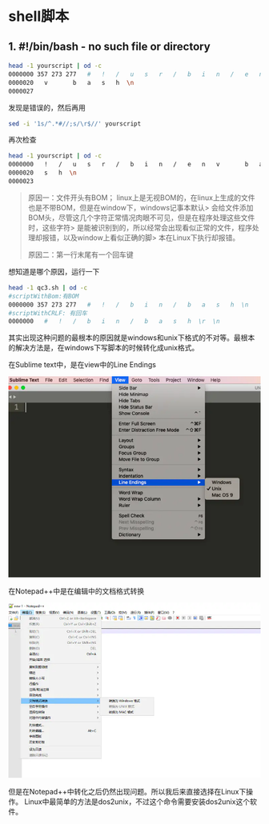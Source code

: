 # shell脚本

## 1. #!/bin/bash - no such file or directory
```bash
head -1 yourscript | od -c
0000000 357 273 277   #   !   /   u   s   r   /   b   i   n   /   e   n
0000020   v       b   a   s   h  \n
0000027
```
发现是错误的，然后再用
```bash
sed -i '1s/^.*#//;s/\r$//' yourscript
```
再次检查
```bash
head -1 yourscript | od -c
0000000   !   /   u   s   r   /   b   i   n   /   e   n   v       b   a
0000020   s   h  \n
0000023
```
> 原因一：文件开头有BOM；
> linux上是无视BOM的，在linux上生成的文件也是不带BOM，但是在window下，windows记事本默认> 会给文件添加BOM头，尽管这几个字符正常情况肉眼不可见，但是在程序处理这些文件时，这些字符> 是能被识别到的，所以经常会出现看似正常的文件，程序处理却报错，以及window上看似正确的脚> 本在Linux下执行却报错。
>
> 原因二：第一行末尾有一个回车键
>

想知道是哪个原因，运行一下
```bash
head -1 qc3.sh | od -c
#scriptWithBom:有BOM
0000000 357 273 277   #   !   /   b   i   n   /   b   a   s   h  \n
#scriptWithCRLF: 有回车
0000000   #   !   /   b   i   n   /   b   a   s   h  \r  \n
```
其实出现这种问题的最根本的原因就是windows和unix下格式的不对等。最根本的解决方法是，在windows下写脚本的时候转化成unix格式。

在Sublime text中，是在view中的Line Endings

![Sublime text windows 转化成unix](./shell.assets/15777104-f8a61fc5b2d2dfa8.jpg)


在Notepad++中是在编辑中的文档格式转换

![Notepad++中转化成unix格式](./shell.assets/15777104-f2e5d122d0b98c26.jpg)


但是在Notepad++中转化之后仍然出现问题。所以我后来直接选择在Linux下操作。
Linux中最简单的方法是dos2unix，不过这个命令需要安装dos2unix这个软件。
